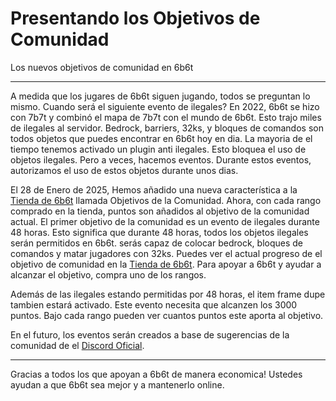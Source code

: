 # Presentando los Objetivos de Comunidad


Los nuevos objetivos de comunidad en 6b6t

***

A medida que los jugares de 6b6t siguen jugando, todos se preguntan lo mismo. Cuando será el siguiente evento de ilegales? En 2022, 6b6t se hizo con 7b7t y combinó el mapa de 7b7t con el mundo de 6b6t.
Esto trajo miles de ilegales al servidor. Bedrock, barriers, 32ks, y bloques de comandos son todos objetos que puedes encontrar en 6b6t hoy en dia. La mayoria de el tiempo tenemos activado un plugin anti ilegales.
Esto bloquea el uso de objetos ilegales. Pero a veces, hacemos eventos. Durante estos eventos, autorizamos el uso de estos objetos durante unos dias.

El 28 de Enero de 2025, Hemos añadido una nueva característica a la [Tienda de 6b6t](https://6b6t.org/shop) llamada Objetivos de la Comunidad. Ahora, con cada rango comprado en la tienda, puntos son añadidos al objetivo de la comunidad actual.
El primer objetivo de la comunidad es un evento de ilegales durante 48 horas. Esto significa que durante 48 horas, todos los objetos ilegales serán permitidos en 6b6t. serás capaz de colocar bedrock, bloques de comandos y matar jugadores con 32ks.
Puedes ver el actual progreso de el objetivo de comunidad en la [Tienda de 6b6t](https://6b6t.org/shop). Para apoyar a 6b6t y ayudar a alcanzar el objetivo, compra uno de los rangos.

Además de las ilegales estando permitidas por 48 horas, el item frame dupe tambien estará activado. Este evento necesita que alcanzen los 3000 puntos. Bajo cada rango pueden ver cuantos puntos este aporta al objetivo.

En el futuro, los eventos serán creados a base de sugerencias de la comunidad de el [Discord Oficial](https://discord.6b6t.org).

***

Gracias a todos los que apoyan a 6b6t de manera economica! Ustedes ayudan a que 6b6t sea mejor y a mantenerlo online.
